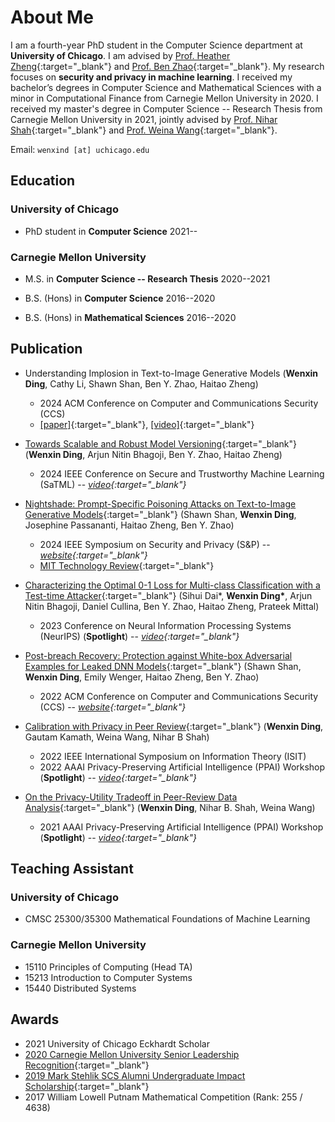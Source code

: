 # About Me

I am a fourth-year PhD student in the Computer Science department at **University of Chicago**. I am advised by [Prof. Heather Zheng](http://people.cs.uchicago.edu/~htzheng/){:target="_blank"} and [Prof. Ben Zhao](http://people.cs.uchicago.edu/~ravenben/){:target="_blank"}. My research focuses on **security and privacy in machine learning**. I received my bachelor’s degrees in Computer Science and Mathematical Sciences with a minor in Computational Finance from Carnegie Mellon University in 2020. I received my master's degree in Computer Science -- Research Thesis from Carnegie Mellon University in 2021, jointly advised by [Prof. Nihar Shah](https://www.cs.cmu.edu/~nihars/){:target="_blank"} and [Prof. Weina Wang](https://www.cs.cmu.edu/~weinaw/){:target="_blank"}. 



Email: `wenxind [at] uchicago.edu`


## Education

### University of Chicago
- PhD student in **Computer Science** 2021--

### Carnegie Mellon University
- M.S. in **Computer Science -- Research Thesis** 2020--2021

- B.S. (Hons) in **Computer Science** 2016--2020

- B.S. (Hons) in **Mathematical Sciences** 2016--2020

## Publication
- Understanding Implosion in  Text-to-Image Generative Models
(**Wenxin Ding**, Cathy Li, Shawn Shan, Ben Y. Zhao, Haitao Zheng)
   - 2024 ACM Conference on Computer and Communications Security (CCS)
   - [[paper]](https://arxiv.org/abs/2409.12314){:target="_blank"}, [[video]](https://www.youtube.com/watch?v=zlvs2DiAOJQ){:target="_blank"}

- [Towards Scalable and Robust Model Versioning](https://arxiv.org/abs/2401.09574){:target="_blank"}
(**Wenxin Ding**, Arjun Nitin Bhagoji, Ben Y. Zhao, Haitao Zheng)
   - 2024 IEEE Conference on Secure and Trustworthy Machine Learning (SaTML) -- *[video](https://www.youtube.com/watch?v=236Pk_FE7jg){:target="_blank"}*

- [Nightshade: Prompt-Specific Poisoning Attacks on Text-to-Image Generative Models](https://arxiv.org/abs/2310.13828){:target="_blank"}
(Shawn Shan, **Wenxin Ding**, Josephine Passananti, Haitao Zheng, Ben Y. Zhao)
  - 2024 IEEE Symposium on Security and Privacy (S&P) -- *[website](https://nightshade.cs.uchicago.edu/){:target="_blank"}*
  - [MIT Technology Review](https://www.technologyreview.com/2023/10/23/1082189/data-poisoning-artists-fight-generative-ai/){:target="_blank"}

- [Characterizing the Optimal 0-1 Loss for Multi-class Classification with a Test-time Attacker](https://arxiv.org/abs/2302.10722){:target="_blank"}
(Sihui Dai\*, **Wenxin Ding\***, Arjun Nitin Bhagoji, Daniel Cullina, Ben Y. Zhao, Haitao Zheng, Prateek Mittal)
  - 2023 Conference on Neural Information Processing Systems (NeurIPS) (**Spotlight**) -- *[video](https://neurips.cc/virtual/2023/poster/72968){:target="_blank"}*

- [Post-breach Recovery: Protection against White-box Adversarial Examples for Leaked DNN Models](https://arxiv.org/abs/2205.10686){:target="_blank"}
(Shawn Shan, **Wenxin Ding**, Emily Wenger, Haitao Zheng, Ben Y. Zhao)
  - 2022 ACM Conference on Computer and Communications Security (CCS) -- *[website](https://sandlab.cs.uchicago.edu/recovery/){:target="_blank"}*

- [Calibration with Privacy in Peer Review](https://arxiv.org/abs/2201.11308){:target="_blank"}
(**Wenxin Ding**, Gautam Kamath, Weina Wang, Nihar B Shah)
  - 2022 IEEE International Symposium on Information Theory (ISIT)
  - 2022 AAAI Privacy-Preserving Artificial Intelligence (PPAI) Workshop (**Spotlight**) -- *[video](https://www.youtube.com/watch?v=t5M4Srdj1zU){:target="_blank"}*

- [On the Privacy-Utility Tradeoff in Peer-Review Data Analysis](https://arxiv.org/abs/2006.16385){:target="_blank"}
(**Wenxin Ding**, Nihar B. Shah, Weina Wang)
  - 2021 AAAI Privacy-Preserving Artificial Intelligence (PPAI) Workshop (**Spotlight**) -- *[video](https://www.youtube.com/watch?v=SoMBIdWKoNY){:target="_blank"}*


## Teaching Assistant

### University of Chicago
- CMSC 25300/35300 Mathematical Foundations of Machine Learning

### Carnegie Mellon University
- 15110 Principles of Computing (Head TA)
- 15213 Introduction to Computer Systems
- 15440 Distributed Systems

## Awards

- 2021 University of Chicago Eckhardt Scholar
- [2020 Carnegie Mellon University Senior Leadership Recognition](https://www.cmu.edu/student-affairs/slice/leadership/awards-recognition/index.html#slr){:target="_blank"}
- [2019 Mark Stehlik SCS Alumni Undergraduate Impact Scholarship](https://www.scs.cmu.edu/news/ding-earns-2019-stehlik-scholarship){:target="_blank"}
- 2017 William Lowell Putnam Mathematical Competition (Rank: 255 / 4638)





